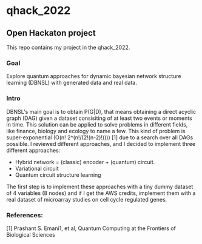 # qhack_2022
## Open Hackaton project

This repo contains my project in the qhack_2022. 

### Goal

Explore quantum approaches for dynamic bayesian network structure learning (DBNSL) with generated data and real data.  

### Intro

DBNSL's main goal is to obtain P(G|D), that means obtaining a direct acyclic graph (DAG) given a dataset consisiting of at least two events or moments in time. This solution can be applied to solve problems in different fields, like finance, biology and ecology to name a few. This kind of problem is super-exponential (O(n! 2^(n!/(2!(n-2)!)))) [1] due to a search over all DAGs possible. I reviewed different approaches, and I decided to implement three different approaches:

   - Hybrid network = (classic) encoder + (quantum) circuit.
   - Variational circuit
   - Quantum circuit structure learning

The first step is to implement these approaches with a tiny dummy dataset of 4 variables (8 nodes) and if I get the AWS credits, implement them with a real dataset of microarray studies on cell cycle regulated genes.

### References:

[1] Prashant S. Emani1, et al, Quantum Computing at the Frontiers of Biological Sciences
